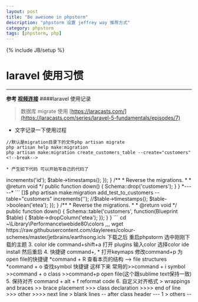 ```yaml
---  
layout: post
title: "Be awesome in phpstorm"
description: "phpstorm 设置 jeffrey way 推荐方式"
category: phpstorm
tags: [phpstorm, php]
---
```

{% include JB/setup %}
# laravel 使用习惯
---

 
**参考 [视频连接](https://laracasts.com/series/)**
####laravel 使用记录 
> 数据库 migrate 使用 [https://laracasts.com/](https://laracasts.com/series/laravel-5-fundamentals/episodes/7)
> 
* 文字记录一下使用过程 

```
//默认是migration目录下的文件php artisan migrate 
php artisan help make:migration
php artisan make:migration create_customers_table --create="customers"
<!--break-->

* 产生如下代码 可以开始写自己的代码了

```
<?php

use Illuminate\Database\Schema\Blueprint;
use Illuminate\Database\Migrations\Migration;

class CreateCustomersTable extends Migration {

    /**
     * Run the migrations.
     *
     * @return void
     */
    public function up()
    {
        Schema::create('customers', function(Blueprint $table)
        {
            $table->increments('id');
            $table->timestamps();
        });
    }

    /**
     * Reverse the migrations.
     *
     * @return void
     */
    public function down()
    {
        Schema::drop('customers');
    }

}
<!--break-->

*-----*
```
[]$ php artisan make:migration add_test_to_customers --table="customers"
<?php

use Illuminate\Database\Schema\Blueprint;
use Illuminate\Database\Migrations\Migration;

class AddTestToCustomer extends Migration {

    /**
     * Run the migrations.
     *
     * @return void
     */
    public function up()
    {
        Schema::table('customers', function(Blueprint $table)
        {
            //$table->increments('');
            //$table->timestamps();
            $table->boolean('etea');
        });
    }

    /**
     * Reverse the migrations.
     *
     * @return void
     */
    public function down()
    {
        Schema::table('customers', function(Blueprint $table)
        {
            $table->dropColumn('etea');
        });
    }

}

```
    cd ~\Library\Performance\webide80\colors
,,,
 wget https://raw.githubusercontent.com/daylerees/colour-schemes/master/jetbrains/earthsong.icls
 下载之后 重启phpstorm  选中刚刚下载的主题
3. color ide  command+shift+a 打开 plugins 输入color 选择color ide install 然后重启
4. 快捷键 command+, * 打开keymaps 修改command+p 为open file的快捷键
                    *command + R   查看本页的结构  --> file structures
                    *command + o 查找symbol 快捷键
    这样下来 常用的>>command + i symbol >>command + o class >>command+p open file(这个跟sublime text保持一致)
5. 保持对齐  command + alt + f  reformat code
6. 自定义对齐格式  > wrappings and braces >> brace placement  >>> class declaration >>>> end of line  
                                                            >>> other >>>> next line  
                > blank lines          -- after class header  --- 1
                > others               -- 


<!--break-->
